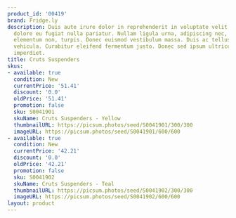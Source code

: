 ```yaml
---
product_id: '00419'
brand: Fridge.ly
description: Duis aute irure dolor in reprehenderit in voluptate velit esse cillum
  dolore eu fugiat nulla pariatur. Nullam ligula urna, adipiscing nec, iaculis ut,
  elementum non, turpis. Donec euismod vestibulum massa. Duis ac tellus et risus vulputate
  vehicula. Curabitur eleifend fermentum justo. Donec sed ipsum ultrices turpis consectetuer
  imperdiet.
title: Cruts Suspenders
skus:
- available: true
  condition: New
  currentPrice: '51.41'
  discount: '0.0'
  oldPrice: '51.41'
  promotion: false
  sku: S0041901
  skuName: Cruts Suspenders - Yellow
  thumbnailURL: https://picsum.photos/seed/S0041901/300/300
  imageURL: https://picsum.photos/seed/S0041901/600/600
- available: true
  condition: New
  currentPrice: '42.21'
  discount: '0.0'
  oldPrice: '42.21'
  promotion: false
  sku: S0041902
  skuName: Cruts Suspenders - Teal
  thumbnailURL: https://picsum.photos/seed/S0041902/300/300
  imageURL: https://picsum.photos/seed/S0041902/600/600
layout: product
---
```

